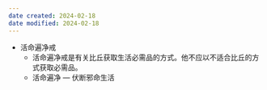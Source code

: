 ```yaml
---
date created: 2024-02-18
date modified: 2024-02-18
---
```

- 活命遍净戒
    - 活命遍净戒是有关比丘获取生活必需品的方式。他不应以不适合比丘的方式获取必需品。 
    - 活命遍净 — 伏断邪命生活
